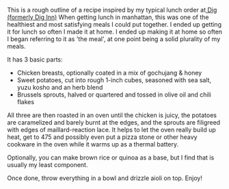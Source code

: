 This is a rough outline of a recipe inspired by my typical lunch order at[ Dig (formerly Dig Inn)](https://en.wikipedia.org/wiki/Dig_(restaurant))
When getting lunch in manhattan, this was one of the healthiest and most satisfying meals I could put together. I ended up getting it for lunch so often I made it at home. I ended up making it at home so often I began referring to it as 'the meal', at one point being a solid plurality of my meals. 

It has 3 basic parts:

- Chicken breasts, optionally coated in a mix of gochujang & honey
- Sweet potatoes, cut into rough 1-inch cubes, seasoned with sea salt, yuzu kosho and an herb blend
- Brussels sprouts, halved or quartered and tossed in olive oil and chili flakes


All three are then roasted in an oven until the chicken is juicy, the potatoes are caramelized and barely burnt at the edges, and the sprouts are filigreed with edges of maillard-reaction lace. It helps to let the oven really build up heat, get to 475 and possibly even put a pizza stone or other heavy cookware in the oven while it warms up as a thermal battery.

Optionally, you can make brown rice or quinoa as a base, but I find that is usually my least component.

Once done, throw everything in a bowl and drizzle aioli on top. Enjoy!